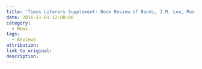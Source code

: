 ```yaml
---
title: 'Times Literary Supplement: Book Review of Bandi, J.M. Lee, Mun-yol Yi, and Jieun Baek'
date: 2016-11-01 12:00:00
category:
  - News
tags:
  - Reviews
attribution:
link_to_original:
description:
---
```

